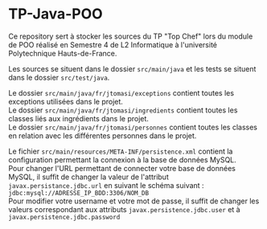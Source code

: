 # TP-Java-POO

Ce repository sert à stocker les sources du TP "Top Chef" lors du module de POO
réalisé en Semestre 4 de L2 Informatique à l'université Polytechnique Hauts-de-France.

Les sources se situent dans le dossier `src/main/java` et les tests se situent dans le dossier `src/test/java`.  

Le dossier `src/main/java/fr/jtomasi/exceptions` contient toutes les exceptions utilisées dans le projet.  
Le dossier `src/main/java/fr/jtomasi/ingredients` contient toutes les classes liés aux ingrédients dans le projet.  
Le dossier `src/main/java/fr/jtomasi/personnes` contient toutes les classes en relation avec les différentes personnes dans le projet.  

Le fichier `src/main/resources/META-INF/persistence.xml` contient la configuration permettant la connexion à la base de données MySQL.  
Pour changer l'URL permettant de connecter votre base de données MySQL, il suffit de changer la valeur de l'attribut `javax.persistance.jdbc.url` en suivant le schéma suivant :  
`jdbc:mysql://ADRESSE_IP_BDD:3306/NOM_DB`  
Pour modifier votre username et votre mot de passe, il suffit de changer les valeurs correspondant aux attributs `javax.persistence.jdbc.user` et à `javax.persistence.jdbc.password`